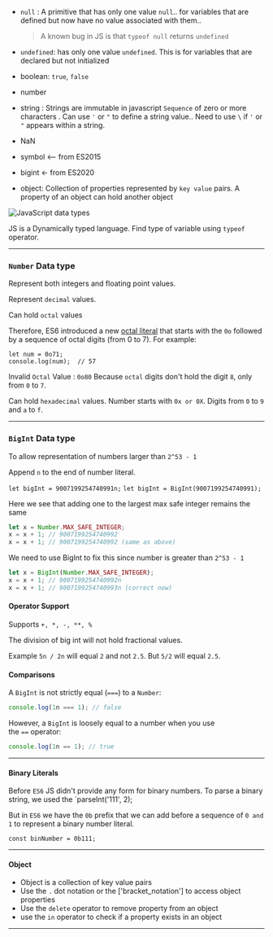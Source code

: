 - `null` : 
  A primitive that has only one value `null`.. for variables that are defined but now have no value associated with them..
  > A known bug in JS is that `typeof null` returns `undefined`
  
- `undefined`: has only one value `undefined`. This is for variables that are declared but not initialized
  
- boolean: `true`, `false`
  
- number
  
- string :
  Strings are immutable in javascript
  `Sequence` of zero or more characters . Can use `'` or `"` to define a string value.. Need to use `\` if `'` or `"` appears within a string.
  
- NaN
- symbol <-- from ES2015
- bigint <- from ES2020
  
- object: 
  Collection of properties represented by `key value` pairs.
  A property of an object can hold another object


![JavaScript data types](https://www.javascripttutorial.net/wp-content/uploads/2022/01/JavaScript-data-types.svg)

JS is a Dynamically typed language. Find type of variable using `typeof` operator.

----------------------------------------------------------------
### `Number` Data type

Represent both integers and floating point values. 

Represent `decimal` values. 

Can hold `octal` values

Therefore, ES6 introduced a new [octal literal](https://www.javascripttutorial.net/es6/octal-and-binary-literals/) that starts with the `0o` followed by a sequence of octal digits (from 0 to 7). For example:
```
let num = 0o71;
console.log(num);  // 57
```

Invalid `Octal` Value : `0o80`
Because `octal` digits don't hold the digit `8`, only from `0` to `7`.

Can hold `hexadecimal` values. Number starts with `0x or 0X`.
Digits from `0` to `9` and `a` to `f`.


----------------------------------------------------------------
### `BigInt` Data type

To allow representation of numbers larger than `2^53 - 1`

Append `n` to the end of number literal.

`let bigInt = 9007199254740991n;`
`let bigInt = BigInt(9007199254740991);`

Here we see that adding one to the largest max safe integer remains the same
```javascript
let x = Number.MAX_SAFE_INTEGER;
x = x + 1; // 9007199254740992
x = x + 1; // 9007199254740992 (same as above)
```

We need to use BigInt to fix this since number is greater than `2^53 - 1`

``` javascript
let x = BigInt(Number.MAX_SAFE_INTEGER);
x = x + 1; // 9007199254740992n
x = x + 1; // 9007199254740993n (correct now)
```

#### Operator Support

Supports `+, *, -, **, %`

The division of big int will not hold fractional values. 

Example `5n / 2n` will equal `2` and not `2.5`. But `5/2` will equal `2.5`.

#### Comparisons

A `BigInt` is not strictly equal (`===`) to a `Number`:

```javascript
console.log(1n === 1); // false
```

However, a `BigInt` is loosely equal to a number when you use the `==` operator:
```javascript
console.log(1n == 1); // true    
```



----------------------------------------------------------------

#### Binary Literals

Before `ES6` JS didn't provide any form for binary numbers. To parse a binary string, we used the `parseInt('111', 2); 

But in `ES6` we have the `0b` prefix that we can add before a sequence of `0 and 1` to represent a binary number literal. 

`const binNumber = 0b111;`

----------------------------------------------------------------

#### Object

- Object is a collection of key value pairs
- Use the `.` dot notation or the ['bracket_notation'] to access object properties
- Use the `delete` operator to remove property from an object
- use the `in` operator to check if a property exists in an object

----------------------------------------------------------------

